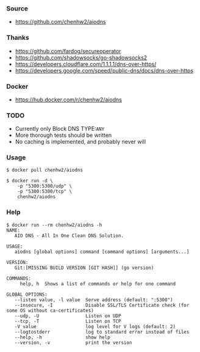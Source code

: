 ### Source
- https://github.com/chenhw2/aiodns
  
### Thanks
- https://github.com/fardog/secureoperator
- https://github.com/shadowsocks/go-shadowsocks2
- https://developers.cloudflare.com/1.1.1.1/dns-over-https/
- https://developers.google.com/speed/public-dns/docs/dns-over-https
  
### Docker
- https://hub.docker.com/r/chenhw2/aiodns
  
### TODO
- Currently only Block DNS TYPE:```ANY```
- More thorough tests should be written
- No caching is implemented, and probably never will
  
### Usage
```
$ docker pull chenhw2/aiodns

$ docker run -d \
    -p "5300:5300/udp" \
    -p "5300:5300/tcp" \
    chenhw2/aiodns

```
### Help
```
$ docker run --rm chenhw2/aiodns -h
NAME:
   AIO DNS - All In One Clean DNS Solution.

USAGE:
   aiodns [global options] command [command options] [arguments...]

VERSION:
   Git:[MISSING BUILD VERSION [GIT HASH]] (go version)

COMMANDS:
     help, h  Shows a list of commands or help for one command

GLOBAL OPTIONS:
   --listen value, -l value  Serve address (default: ":5300")
   --insecure, -I            Disable SSL/TLS Certificate check (for some OS without ca-certificates)
   --udp, -U                 Listen on UDP
   --tcp, -T                 Listen on TCP
   -V value                  log level for V logs (default: 2)
   --logtostderr             log to standard error instead of files
   --help, -h                show help
   --version, -v             print the version

```
